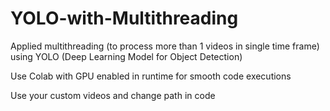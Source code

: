 # YOLO-with-Multithreading
Applied multithreading (to process more than 1 videos in single time frame) using YOLO (Deep Learning Model for Object Detection)

Use Colab with GPU enabled in runtime for smooth code executions

Use your custom videos and change path in code


